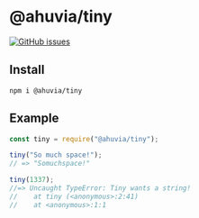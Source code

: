 # @ahuvia/tiny

[![GitHub issues](https://img.shields.io/github/issues/ahuvia/tiny)](https://github.com/ahuvia/tiny/issues)

## Install

`npm i @ahuvia/tiny`

## Example

```js
const tiny = require("@ahuvia/tiny");

tiny("So much space!");
// => "Somuchspace!"

tiny(1337);
//=> Uncaught TypeError: Tiny wants a string!
//    at tiny (<anonymous>:2:41)
//    at <anonymous>:1:1
```

